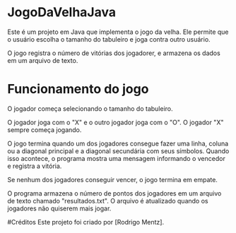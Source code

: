 # JogoDaVelhaJava
Este é um projeto em Java que implementa o jogo da velha. Ele permite que o usuário escolha o tamanho do tabuleiro e joga contra outro usuário.

O jogo registra o número de vitórias dos jogadorer, e armazena os dados em um arquivo de texto.

# Funcionamento do jogo
O jogador começa selecionando o tamanho do tabuleiro.

O jogador joga com o "X" e o outro jogador joga com o "O". O jogador "X" sempre começa jogando.

O jogo termina quando um dos jogadores consegue fazer uma linha, coluna ou a diagonal principal e a diagonal secundária com seus símbolos. Quando isso acontece, o programa mostra uma mensagem informando o vencedor e registra a vitória.

Se nenhum dos jogadores conseguir vencer, o jogo termina em empate.

O programa armazena o número de pontos dos jogadores em um arquivo de texto chamado "resultados.txt". O arquivo é atualizado quando os jogadores não quiserem mais jogar.


#Créditos
Este projeto foi criado por [Rodrigo Mentz].
